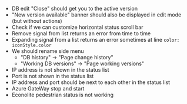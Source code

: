 
- DB edit "Close" should get you to the active version
- "New version available" banner should also be displayed in edit mode (but without actions)
- Check if we can customize horizontal status scroll bar
- Remove signal from list returns an error from time to time
- Expanding signal from a list returns an error sometimes at line `color: iconStyle.color`
- We should rename side menu
	- "DB history" -> "Page change history"
	- "Working DB versions" -> "Page working versions"
- IP address is not shown in the status list
- Port is not shown in the status list
- IP address and port should be next to each other in the status list
- Azure GateWay stop and start
- Econolite pedestrian status is not working
